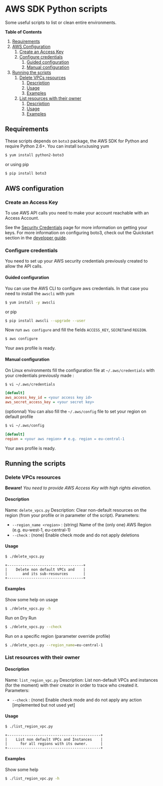 # AWS SDK Python scripts

Some useful scripts to list or clean entire environments.

**Table of Contents**
1. [Requirements](#requirements)
2. [AWS Configuration](#aws-configuration)
   1. [Create an Access Key](#create-an-access-key)
   2. [Configure credentials](#configure-credentials)
      1. [Guided configuration](#guided-configuration)
      2. [Manual configuration](#manual-configuration)
3. [Running the scripts](#running-the-scripts)
   1. [Delete VPCs resources](#delete-vpcs-resources)
      1. [Description](#description)
      2. [Usage](#usage)
      3. [Examples](#examples)
   2. [List resources with their owner](#list-resources-with-their-owner)
      1. [Description](#description)
      2. [Usage](#usage)
      3. [Examples](#examples)

## Requirements
These scripts depends on `boto3` package, the AWS SDK for Python and require Python 2.6+.
You can install `boto3`using yum
```bash
$ yum install python2-boto3
```
or using pip
```bash
$ pip install boto3
```

## AWS configuration

### Create an Access Key
To use AWS API calls you need to make your account reachable with an Access Account. 

See the [Security Credentials](http://aws.amazon.com/security-credentials) page for more information on getting your keys. For more information on configuring boto3, check out the Quickstart section in the [developer guide](https://boto3.readthedocs.org/en/latest/guide/quickstart.html).

### Configure credentials
You need to set up your AWS security credentials previously created to allow the API calls.

#### Guided configuration
You can use the AWS CLI to configure aws credentials. In that case you need to install the `awscli` with yum
```bash
$ yum install -y awscli
```
or pip
```bash
$ pip install awscli --upgrade --user
```

Now run `aws configure` and fill the fields `ACCESS_KEY`, `SECRET`and `REGION`.
```bash
$ aws configure
```

Your aws profile is ready.

#### Manual configuration
On Linux environments fill the configuration file at `~/.aws/credentials` with your credentials previously made :
```bash
$ vi ~/.aws/credentials
```
```ini
[default]
aws_access_key_id = <your access key id>
aws_secret_access_key = <your secret key>
```

(optionnal) You can also fill the `~/.aws/config` file to set your region on default profile
```bash
$ vi ~/.aws/config
```
```ini
[default]
region = <your aws region> # e.g. region = eu-central-1
```

Your aws profile is ready.


## Running the scripts

### Delete VPCs resources
**Beware!** *You need to provide AWS Access Key with high rights elevation.*

#### Description
Name: `delete_vpcs.py`
Description: Clear non-default resources on the region (from your profile or in parameter of the script).
Parameters:
* `--region_name <region>` : (string) Name of the (only one) AWS Region (e.g. eu-west-1, eu-central-1)
* `--check` : (none) Enable check mode and do not apply deletions

#### Usage
```bash
$ ./delete_vpcs.py
```
```
+-----------------------------------+
|    Delete non default VPCs and    |
|       and its sub-resources       |
+-----------------------------------+
```

#### Examples

Show some help on usage
```bash
$ ./delete_vpcs.py -h
```

Run on Dry Run
```bash
$ ./delete_vpcs.py --check
```

Run on a specific region (parameter override profile)
```bash
$ ./delete_vpcs.py --region_name=eu-central-1
```


### List resources with their owner

#### Description
Name: `list_region_vpc.py`
Description: List non-default VPCs and instances (for the moment) with their creator in order to trace who created it.
Parameters:
* `--check` : (none) Enable check mode and do not apply any action [implemented but not used yet]

#### Usage
```bash
$ ./list_region_vpc.py
```
```
+-------------------------------------------+
|    List non default VPCs and Instances    |
|      for all regions with its owner.      |
+-------------------------------------------+
```

#### Examples

Show some help
```bash
$ ./list_region_vpc.py -h
```

